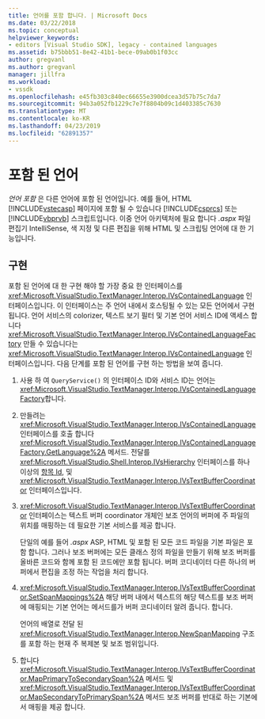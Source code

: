 ```yaml
---
title: 언어를 포함 합니다. | Microsoft Docs
ms.date: 03/22/2018
ms.topic: conceptual
helpviewer_keywords:
- editors [Visual Studio SDK], legacy - contained languages
ms.assetid: b75bbb51-8e42-41b1-bece-09ab0b1f03cc
author: gregvanl
ms.author: gregvanl
manager: jillfra
ms.workload:
- vssdk
ms.openlocfilehash: e45fb303c840ec66655e3900dcea3d57b75c7da7
ms.sourcegitcommit: 94b3a052fb1229c7e7f8804b09c1d403385c7630
ms.translationtype: MT
ms.contentlocale: ko-KR
ms.lasthandoff: 04/23/2019
ms.locfileid: "62891357"
---
```

# <a name="contained-languages"></a>포함 된 언어

*언어 포함* 은 다른 언어에 포함 된 언어입니다. 예를 들어, HTML [!INCLUDE[vstecasp](../code-quality/includes/vstecasp_md.md)] 페이지에 포함 될 수 있습니다 [!INCLUDE[csprcs](../data-tools/includes/csprcs_md.md)] 또는 [!INCLUDE[vbprvb](../code-quality/includes/vbprvb_md.md)] 스크립트입니다. 이중 언어 아키텍처에 필요 합니다 *.aspx* 파일 편집기 IntelliSense, 색 지정 및 다른 편집을 위해 HTML 및 스크립팅 언어에 대 한 기능입니다.

## <a name="implementation"></a>구현

포함 된 언어에 대 한 구현 해야 할 가장 중요 한 인터페이스를 <xref:Microsoft.VisualStudio.TextManager.Interop.IVsContainedLanguage> 인터페이스입니다. 이 인터페이스는 주 언어 내에서 호스팅될 수 있는 모든 언어에서 구현 됩니다. 언어 서비스의 colorizer, 텍스트 보기 필터 및 기본 언어 서비스 ID에 액세스 합니다 <xref:Microsoft.VisualStudio.TextManager.Interop.IVsContainedLanguageFactory> 만들 수 있습니다는 <xref:Microsoft.VisualStudio.TextManager.Interop.IVsContainedLanguage> 인터페이스입니다. 다음 단계를 포함 된 언어를 구현 하는 방법을 보여 줍니다.

1. 사용 하 여 `QueryService()` 의 인터페이스 ID와 서비스 ID는 언어는 <xref:Microsoft.VisualStudio.TextManager.Interop.IVsContainedLanguageFactory>합니다.

2. 만들려는 <xref:Microsoft.VisualStudio.TextManager.Interop.IVsContainedLanguage> 인터페이스를 호출 합니다 <xref:Microsoft.VisualStudio.TextManager.Interop.IVsContainedLanguageFactory.GetLanguage%2A> 메서드. 전달를 <xref:Microsoft.VisualStudio.Shell.Interop.IVsHierarchy> 인터페이스를 하나 이상의 [항목 Id](<xref:Microsoft.VisualStudio.VSConstants.VSITEMID>), 및 <xref:Microsoft.VisualStudio.TextManager.Interop.IVsTextBufferCoordinator> 인터페이스입니다.

3. <xref:Microsoft.VisualStudio.TextManager.Interop.IVsTextBufferCoordinator> 인터페이스는 텍스트 버퍼 coordinator 개체인 보조 언어의 버퍼에 주 파일의 위치를 매핑하는 데 필요한 기본 서비스를 제공 합니다.

     단일의 예를 들어 *.aspx* ASP, HTML 및 포함 된 모든 코드 파일을 기본 파일은 포함 합니다. 그러나 보조 버퍼에는 모든 클래스 정의 파일을 만들기 위해 보조 버퍼를 올바른 코드와 함께 포함 된 코드에만 포함 됩니다. 버퍼 코디네이터 다른 하나의 버퍼에서 편집을 조정 하는 작업을 처리 합니다.

4. <xref:Microsoft.VisualStudio.TextManager.Interop.IVsTextBufferCoordinator.SetSpanMappings%2A> 해당 버퍼 내에서 텍스트의 해당 텍스트를 보조 버퍼에 매핑되는 기본 언어는 메서드를가 버퍼 코디네이터 알려 줍니다. 합니다.

     언어의 배열로 전달 된 <xref:Microsoft.VisualStudio.TextManager.Interop.NewSpanMapping> 구조를 포함 하는 현재 주 복제본 및 보조 범위입니다.

5. 합니다 <xref:Microsoft.VisualStudio.TextManager.Interop.IVsTextBufferCoordinator.MapPrimaryToSecondarySpan%2A> 메서드 및 <xref:Microsoft.VisualStudio.TextManager.Interop.IVsTextBufferCoordinator.MapSecondaryToPrimarySpan%2A> 메서드 보조 버퍼를 반대로 하는 기본에서 매핑을 제공 합니다.